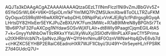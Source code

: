 AQJTa3kDAAgACgAZAAAAIAAAAQtzaGEzLTI1NmFlczI1Ni9vZmJBbGVv5Z+65YeG5rWL6K+V6K+05piOLm1kFYm1MQ7PrZMSUkmXbw8ToOLLTRZuFKMQyOquxGS9RqWH6wAXRQYwbpDHL09NplPaLvVnKJEjRg1cfPdIrgsgRGyqALHrtsDY82HlxEer5EYKJPuZeBXUVK7Fum3MWc+R7aB9IMreN8yBPGhSr7Tx1Bv6IP7sF32FuAXCpg1NYdawSOSvWjXFLAIr+dt8WIy9PaagtCjqmEGIL4tA57+k+GnyyYsNhbOwT9zRKkxYYaUXyWuXyj3SlOdfvWnPLaXFawC1Y5Primau2tXIHRhVcbN7t+IjaINvzJRgyW+QYtHnrNmu8F0OznVWNwHtq4jDvE6vb7d+cHKZKC5EYHBP2ERaiC6EadroHXR7WJF1lCbyi/3U49Y+0lr5eyeHL/rFPSRKZ7d4GUdcQ7U=